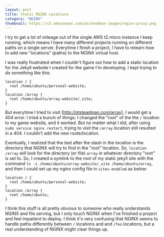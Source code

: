 ```yaml
---
layout: post
title: Static NGINX Locations
category: "NGINX"
thumbnail: https://s3.amazonaws.com/ptsteadman-images/nginx-proxy.png
---
```

I try to get a lot of mileage out of the single AWS t2.micro instance I keep running, 
which means I have many different projects running on different paths on a single server.  Everytime I finish a project, I have to relearn how to add new "locations" (paths) to the NGINX virtual host.

I was really frustrated when I couldn't figure out how to add a static location for the Jekyll
website I created for the game I'm developing.  I kept trying to do something like this:

<!-- more -->

    location / {
      root /home/ubuntu/personal-website;
    }
    location /array {
      root /home/ubuntu/array-website/_site;
    }

But everytime I tried to visit [http://ptsteadman.com/array], I would get a 404 error.
I tried a bunch of things: I changed the "root" of the the `/` location to my game website, and it worked.  But no matter what I did, after using `sudo service nginx restart`,
trying to visit the `/array` location still resulted in a 404.  I couldn't add the new route/location.

Eventually, I realized that the text after the slash in the location is the directory that 
NGINX will try to find in the "root" location.  So, `location /array` will look for the directory (or file)
`array` in whatever directory "root" is set to.  So, I created a symlink to the root of my
static jekyll site with the command `ln -s /home/ubuntu/array-website/_site /home/ubuntu/array`, and 
then I could set up my nginx config file in `sites-enabled` as below:

    location / {
      root /home/ubuntu/personal-website;
    }
    location /array {
      root /home/ubuntu;
    }

I think this stuff is all pretty obvious to someone who really understands NGINX and file serving,
but I only touch NGINX when I've finished a project and feel impatient to deploy.  I think it's very confusing
that NGINX seems to handle paths differently between `/` locations and and `/foo` locations, 
but a real understanding of NGINX might clear things up.

